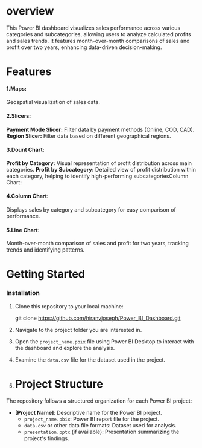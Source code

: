 # overview
This Power BI dashboard visualizes sales performance across various categories and subcategories, allowing users to analyze calculated profits and sales trends.  It features month-over-month comparisons of sales and profit over two years, enhancing data-driven decision-making.



# Features
#### 1.Maps: 
Geospatial visualization of sales data.
#### 2.Slicers:
 **Payment Mode Slicer:** Filter data by payment methods (Online, COD, CAD).
**Region Slicer:** Filter data based on different geographical regions.
#### 3.Dount Chart:

**Profit by Category:** Visual representation of profit distribution across main categories.
**Profit by Subcategory:** Detailed view of profit distribution within each category, helping to identify high-performing subcategoriesColumn Chart:
#### 4.Column Chart:
Displays sales by category and subcategory for easy comparison of performance.
#### 5.Line Chart:
Month-over-month comparison of sales and profit for two years, tracking trends and identifying patterns.
# Getting Started
### Installation
1. Clone this repository to your local machine:


   git clone https://github.com/hiranvjoseph/Power_BI_Dashboard.git

2. Navigate to the project folder you are interested in.

3. Open the `project_name.pbix` file using Power BI Desktop to interact with the dashboard and explore the analysis.

4. Examine the `data.csv` file for the dataset used in the project.
5. # Project Structure
The repository follows a structured organization for each Power BI project:

- **[Project Name]**: Descriptive name for the Power BI project.
  - `project_name.pbix`: Power BI report file for the project.
  - `data.csv` or other data file formats: Dataset used for analysis.
  - `presentation.pptx` (if available): Presentation summarizing the project's findings.
   
